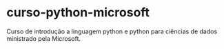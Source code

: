 # curso-python-microsoft
Curso de introdução a linguagem python e python para ciências de dados ministrado pela Microsoft.
